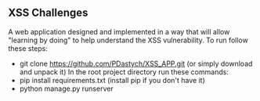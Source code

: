 ## XSS Challenges

A web application designed and implemented in a way that will allow "learning by doing" to help understand the XSS vulnerability.
To run follow these steps:
- git clone https://github.com/PDastych/XSS_APP.git (or simply download and unpack it)
In the root project directory run these commands:
- pip install requirements.txt (install pip if you don't have it)
- python manage.py runserver
